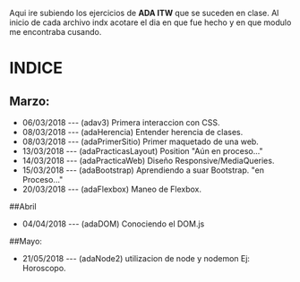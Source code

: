 Aqui ire subiendo los ejercicios de __ADA ITW__ que se suceden en clase.
Al inicio de cada archivo indx acotare el dia en que fue hecho y en que modulo me encontraba cusando.

INDICE
======

## Marzo:
+ 06/03/2018 --- (adav3) Primera interaccion con CSS.
+ 08/03/2018 --- (adaHerencia) Entender herencia de clases.
+ 08/03/2018 --- (adaPrimerSitio) Primer maquetado de una web.
+ 13/03/2018 --- (adaPracticasLayout) Position "Aún en proceso..."
+ 14/03/2018 --- (adaPracticaWeb) Diseño Responsive/MediaQueries.
+ 15/03/2018 --- (adaBootstrap) Aprendiendo a suar Bootstrap. "en Proceso..."
+ 20/03/2018 --- (adaFlexbox) Maneo de Flexbox.

##Abril
+ 04/04/2018 --- (adaDOM) Conociendo el DOM.js

##Mayo:
+ 21/05/2018 --- (adaNode2) utilizacion de node y nodemon Ej: Horoscopo.
